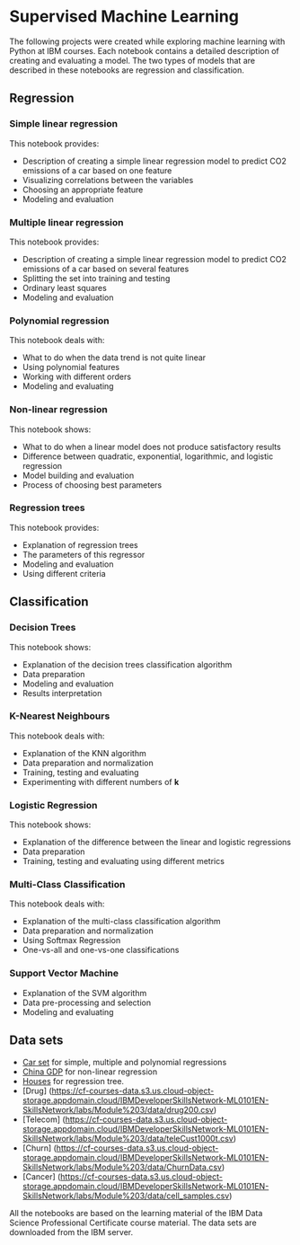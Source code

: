 # Supervised Machine Learning

The following projects were created while exploring machine learning with Python at IBM courses. Each notebook contains a detailed description of creating and evaluating a model. The two types of models that are described in these notebooks are regression and classification.

## Regression

### Simple linear regression

This notebook provides:

* Description of creating a simple linear regression model to predict CO2 emissions of a car based on one feature
* Visualizing correlations between the variables
* Choosing an appropriate feature
* Modeling and evaluation

### Multiple linear regression

This notebook provides:

* Description of creating a simple linear regression model to predict CO2 emissions of a car based on several features
* Splitting the set into training and testing
* Ordinary least squares
* Modeling and evaluation

### Polynomial regression

This notebook deals with:

* What to do when the data trend is not quite linear
* Using polynomial features
* Working with different orders
* Modeling and evaluating

### Non-linear regression

This notebook shows:

* What to do when a linear model does not produce satisfactory results
* Difference between quadratic, exponential, logarithmic, and logistic regression
* Model building and evaluation
* Process of choosing best parameters

### Regression trees

This notebook provides:

* Explanation of regression trees
* The parameters of this regressor
* Modeling and evaluation
* Using different criteria

## Classification

### Decision Trees

This notebook shows:

* Explanation of the decision trees classification algorithm
* Data preparation
* Modeling and evaluation
* Results interpretation

### K-Nearest Neighbours

This notebook deals with:

* Explanation of the KNN algorithm
* Data preparation and normalization
* Training, testing and evaluating
* Experimenting with different numbers of **k**

### Logistic Regression

This notebook shows:

* Explanation of the difference between the linear and logistic regressions
* Data preparation
* Training, testing and evaluating using different metrics

### Multi-Class Classification

This notebook deals with:

* Explanation of the multi-class classification algorithm
* Data preparation and normalization
* Using Softmax Regression
* One-vs-all and one-vs-one classifications

### Support Vector Machine

* Explanation of the SVM algorithm
* Data pre-processing and selection
* Modeling and evaluating

## Data sets

* [Car set](https://cf-courses-data.s3.us.cloud-object-storage.appdomain.cloud/IBMDeveloperSkillsNetwork-ML0101EN-SkillsNetwork/labs/Module%202/data/FuelConsumptionCo2.csv) for simple, multiple and polynomial regressions
* [China GDP](https://cf-courses-data.s3.us.cloud-object-storage.appdomain.cloud/IBMDeveloperSkillsNetwork-ML0101EN-SkillsNetwork/labs/Module%202/data/china_gdp.csv) for non-linear regression
* [Houses](https://cf-courses-data.s3.us.cloud-object-storage.appdomain.cloud/IBMDeveloperSkillsNetwork-ML0101EN-SkillsNetwork/labs/Module%203/data/real_estate_data.csv) for regression tree.
* [Drug] (https://cf-courses-data.s3.us.cloud-object-storage.appdomain.cloud/IBMDeveloperSkillsNetwork-ML0101EN-SkillsNetwork/labs/Module%203/data/drug200.csv)
* [Telecom] (https://cf-courses-data.s3.us.cloud-object-storage.appdomain.cloud/IBMDeveloperSkillsNetwork-ML0101EN-SkillsNetwork/labs/Module%203/data/teleCust1000t.csv)
* [Churn] (https://cf-courses-data.s3.us.cloud-object-storage.appdomain.cloud/IBMDeveloperSkillsNetwork-ML0101EN-SkillsNetwork/labs/Module%203/data/ChurnData.csv)
* [Cancer] (https://cf-courses-data.s3.us.cloud-object-storage.appdomain.cloud/IBMDeveloperSkillsNetwork-ML0101EN-SkillsNetwork/labs/Module%203/data/cell_samples.csv)

All the notebooks are based on the learning material of the IBM Data Science Professional Certificate course material. The data sets are downloaded from the IBM server.
